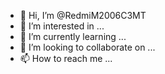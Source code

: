 - 👋 Hi, I’m @RedmiM2006C3MT
- 👀 I’m interested in ...
- 🌱 I’m currently learning ...
- 💞️ I’m looking to collaborate on ...
- 📫 How to reach me ...

<!---
RedmiM2006C3MT/RedmiM2006C3MT is a ✨ special ✨ repository because its `README.md` (this file) appears on your GitHub profile.
You can click the Preview link to take a look at your changes.
--->
